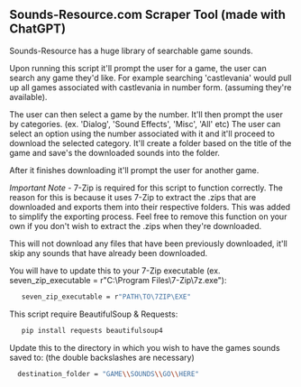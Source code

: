 <!-- GETTING STARTED -->
## Sounds-Resource.com Scraper Tool (made with ChatGPT)

Sounds-Resource has a huge library of searchable game sounds.

Upon running this script it'll prompt the user for a game, the user can search any game they'd like. For example searching 'castlevania'
would pull up all games associated with castlevania in number form. (assuming they're available).

The user can then select a game by the number. It'll then prompt the user by categories. (ex. 'Dialog', 'Sound Effects', 'Misc', 'All' etc)
The user can select an option using the number associated with it and it'll proceed to download the selected category.
It'll create a folder based on the title of the game and save's the downloaded sounds into the folder.

After it finishes downloading it'll prompt the user for another game.

*Important Note* - 7-Zip is required for this script to function correctly. The reason for this is because it uses 7-Zip to extract the .zips that are downloaded and exports them into their respective folders.
This was added to simplify the exporting process. Feel free to remove this function on your own if you don't wish to extract the .zips when they're downloaded.

This will not download any files that have been previously downloaded, it'll skip any sounds that have already been downloaded.

You will have to update this to your 7-Zip executable (ex. seven_zip_executable = r"C:\Program Files\7-Zip\7z.exe"):
```sh
   seven_zip_executable = r"PATH\TO\7ZIP\EXE"
  ```

This script require BeautifulSoup & Requests:
```sh
   pip install requests beautifulsoup4
  ```

Update this to the directory in which you wish to have the games sounds saved to: (the double backslashes are necessary)
```sh
  destination_folder = "GAME\\SOUNDS\\GO\\HERE"
  ```

